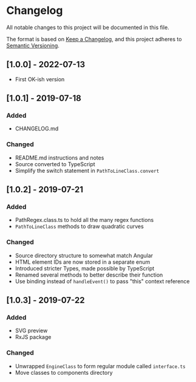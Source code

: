 # Changelog

All notable changes to this project will be documented in this file.

The format is based on [Keep a Changelog](https://keepachangelog.com/en/1.0.0/),
and this project adheres to [Semantic Versioning](https://semver.org/spec/v2.0.0.html).

## [1.0.0] - 2022-07-13
- First OK-ish version

## [1.0.1] - 2019-07-18
### Added
- CHANGELOG.md

### Changed
- README.md instructions and notes
- Source converted to TypeScript
- Simplify the switch statement in `PathToLineClass.convert`

## [1.0.2] - 2019-07-21
### Added
- PathRegex.class.ts to hold all the many regex functions
- `PathToLineClass` methods to draw quadratic curves

### Changed
- Source directory structure to somewhat match Angular
- HTML element IDs are now stored in a separate enum
- Introduced stricter Types, made possible by TypeScript
- Renamed several methods to better describe their function
- Use binding instead of `handleEvent()` to pass "this" context reference

## [1.0.3] - 2019-07-22
### Added
- SVG preview
- RxJS package

### Changed
- Unwrapped `EngineClass` to form regular module called `interface.ts`
- Move classes to components directory
